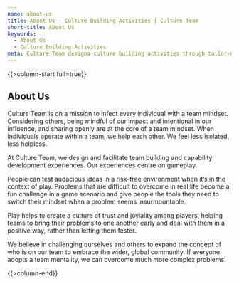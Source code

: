 ```yaml
---
name: about-us
title: About Us - Culture Building Activities | Culture Team
short-title: About Us
keywords:
  - About Us
  - Culture Building Activities
meta: Culture Team designs culture building activities through tailor-made corporate team games that embody a human-centred approach and ignites teamwork & fun!
---
```

{{>column-start full=true}}

## About Us

Culture Team is on a mission to infect every individual with a team mindset. Considering others, being mindful of our impact and intentional in our influence, and sharing openly are at the core of a team mindset. When individuals operate within a team, we help each other. We feel less isolated, less helpless.

At Culture Team, we design and facilitate team building and capability development experiences. Our experiences centre on gameplay.

People can test audacious ideas in a risk-free environment when it’s in the context of play. Problems that are difficult to overcome in real life become a fun challenge in a game scenario and give people the tools they need to switch their mindset when a problem seems insurmountable.

Play helps to create a culture of trust and joviality among players, helping teams to bring their problems to one another early and deal with them in a positive way, rather than letting them fester.

We believe in challenging ourselves and others to expand the concept of who is on our team to embrace the wider, global community. If everyone adopts a team mentality, we can overcome much more complex problems.

{{>column-end}}